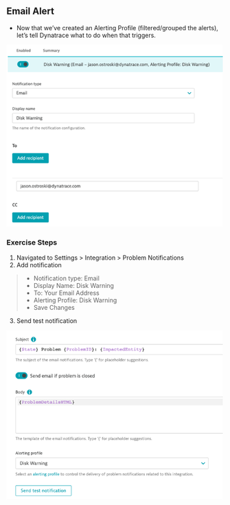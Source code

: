 ## Email Alert

- Now that we’ve created an Alerting Profile (filtered/grouped the alerts), let’s tell Dynatrace what to do when that triggers.


![emailalert1](../../../assets/images/emailalert1.png)

### Exercise Steps

1. Navigated to Settings > Integration > Problem Notifications
2. Add notification
>- Notification type: Email
>- Display Name: Disk Warning
>- To: Your Email Address
>- Alerting Profile: Disk Warning
>- Save Changes

3. Send test notification

![emailalert2](../../../assets/images/emailalert2.png)
